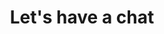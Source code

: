 ---
layout: contact
title: Let's have a chat
description: If you have a project you’d like to collaborate on—whether in programming, music, writing, or activism—please contact me and let’s plan something together.
permalink: /contact/
image: '/images/01-3.jpg'
image_caption: 'Montreal'
---